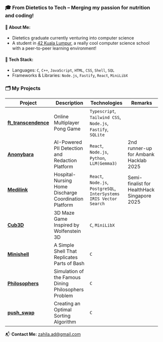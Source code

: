 ### 🎓 From Dietetics to Tech – Merging my passion for nutrition and coding!

#### 🌟 About Me:
- Dietetics graduate currently venturing into computer science
- A student in [42 Kuala Lumpur](https://42kl.edu.my/), a really cool computer science school with a peer-to-peer learning environment!

#### 🔧 Tech Stack:
- Languages: `C`, `C++`, `JavaScript`, `HTML`, `CSS`, `Shell`, `SQL`
- Frameworks & Libraries: `Node.js`, `Fastify`, `React`, `MiniLibX`

### 🗂️ My Projects

| Project | Description | Technologies | Remarks |
|-------------|-------------|-------------|-------------|
| [**ft_transcendence**](https://github.com/ruisheng95/ft_transcendence) | Online Multiplayer Pong Game | `Typescript`, `Tailwind CSS`, `Node.js`, `Fastify`, `SQLite` |
| [**Anonybara**](https://github.com/winniehhy/Hackybara) | AI-Powered PII Detection and Redaction Platform | `React`, `Node.js`, `Python`, `LLM(Gemma3)` | 2nd runner-up for Ambank Hacklab 2025 |
| [**Medilink**](https://github.com/winniehhy/Medilink) | Hospital-Nursing Home Discharge Coordination Platform | `React`, `Node.js`, `PostgreSQL`, `InterSystems IRIS Vector Search` | Semi-finalist for HealthHack Singapore 2025 |
| [**Cub3D**](https://github.com/adzhl/Cub3D) | 3D Maze Game Inspired by Wolfenstein 3D | `C`, `MiniLibX` |
| [**Minishell**](https://github.com/adzhl/minishell) | A Simple Shell That Replicates Parts of Bash | `C` |
| [**Philosophers**](https://github.com/adzhl/philosophers) | Simulation of the Famous Dining Philosophers Problem | `C` |
| [**push_swap**](https://github.com/adzhl/push_swap) | Creating an Optimal Sorting Algorithm | `C` |

📬  **Contact Me:** zahila.ad@gmail.com

<!--
![My GitHub stats](https://github-readme-stats.vercel.app/api?username=adzhl&show_icons=true&theme=transparent&hide_rank=true)
-->
